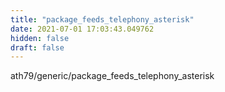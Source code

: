```yaml
---
title: "package_feeds_telephony_asterisk"
date: 2021-07-01 17:03:43.049762
hidden: false
draft: false
---
```


ath79/generic/package_feeds_telephony_asterisk

